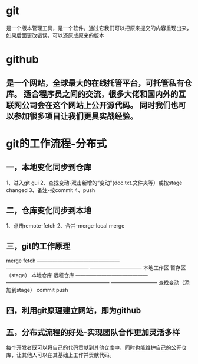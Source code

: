 # git
是一个版本管理工具，是一个软件。通过它我们可以把原来提交的内容重现出来，如果后面更改错误，可以还原成原来的版本
# github
是一个网站，全球最大的在线托管平台，可托管私有仓库。
适合程序员之间的交流，很多大佬和国内外的互联网公司会在这个网站上公开源代码。
同时我们也可以参加很多项目让我们更具实战经验。
------------
# git的工作流程-分布式
## 一，本地变化同步到仓库
1、进入git gui
2、查找变动-双击新增的“变动"(doc.txt.文件夹等）或按stage changed
3、备注-按commit
4、push
## 二，仓库变化同步到本地
1、点击remote-fetch
2、合并-merge-local merge
## 三，git的工作原理
 merge                                        fetch
————————————————      ————————————————   ——————————
本地工作区       暂存区（stage）     本地仓库      远程仓库
——————————————    ————————————————————    —————————
查找变动（添加到stage）        commit        push
## 四，利用git原理建立网站，即为github
## 五，分布式流程的好处-实现团队合作更加灵活多样
每个开发者既可以将自己的代码贡献到其他仓库中，同时也能维护自己的公开仓库，让其他人可以在其基础上工作并贡献代码。

